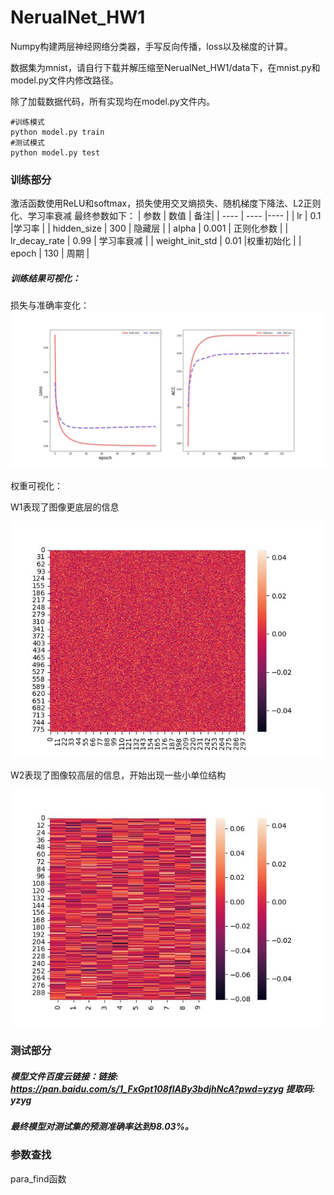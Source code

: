# NerualNet_HW1
Numpy构建两层神经网络分类器，手写反向传播，loss以及梯度的计算。

数据集为mnist，请自行下载并解压缩至NerualNet_HW1/data下，在mnist.py和model.py文件内修改路径。

除了加载数据代码，所有实现均在model.py文件内。
```
#训练模式
python model.py train
#测试模式
python model.py test
```

### 训练部分
激活函数使用ReLU和softmax，损失使用交叉熵损失、随机梯度下降法、L2正则化、学习率衰减
最终参数如下：
|  参数   | 数值  |  备注|
|  ----  | ----  |----  |
| lr  | 0.1 |学习率 |
| hidden_size  | 300 | 隐藏层 |
| alpha  | 0.001 | 正则化参数 |
| lr_decay_rate  | 0.99 | 学习率衰减 |
| weight_init_std  | 0.01 |权重初始化 |
| epoch  | 130 | 周期 |

##### 训练结果可视化：
损失与准确率变化：
![loss and acc](https://github.com/LikeGotoLF/NerualNet_HW1/blob/main/loss_acc.jpg)

权重可视化：

W1表现了图像更底层的信息

![W1](https://github.com/LikeGotoLF/NerualNet_HW1/blob/main/W1.jpg)

W2表现了图像较高层的信息，开始出现一些小单位结构

![W2](https://github.com/LikeGotoLF/NerualNet_HW1/blob/main/W2.jpg)

### 测试部分
##### 模型文件百度云链接：链接: https://pan.baidu.com/s/1_FxGpt108flABy3bdjhNcA?pwd=yzyg 提取码: yzyg
##### 最终模型对测试集的预测准确率达到98.03%。


### 参数查找
para_find函数
